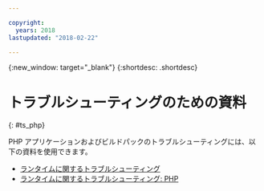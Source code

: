 ```yaml
---

copyright:
  years: 2018
lastupdated: "2018-02-22"

---
```


{:new_window: target="_blank"}
{:shortdesc: .shortdesc}

# トラブルシューティングのための資料
{: #ts_php}

PHP アプリケーションおよびビルドパックのトラブルシューティングには、以下の資料を使用できます。

* [ランタイムに関するトラブルシューティング](../../troubleshoot/ts_runtimes.html#runtimes)
* [ランタイムに関するトラブルシューティング: PHP](../../troubleshoot/ts_runtimes.html#ts_php)
